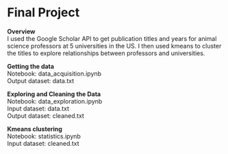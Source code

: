 # Final Project  

**Overview**  
I used the Google Scholar API to get publication titles and years for animal science professors at 5 universities in the US. I then used kmeans to cluster the titles to explore relationships between professors and universities.

**Getting the data**  
Notebook: data_acquisition.ipynb  
Output dataset: data.txt  

**Exploring and Cleaning the Data**  
Notebook: data_exploration.ipynb  
Input dataset: data.txt  
Output dataset: cleaned.txt  

**Kmeans clustering**  
Notebook: statistics.ipynb  
Input dataset: cleaned.txt  